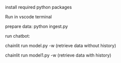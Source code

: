 install required python packages

Run in vscode terminal

prepare data: python ingest.py

run chatbot:

chainlit run model.py -w (retrieve data without history)

chainlit run model1.py -w (retrieve data with history)
